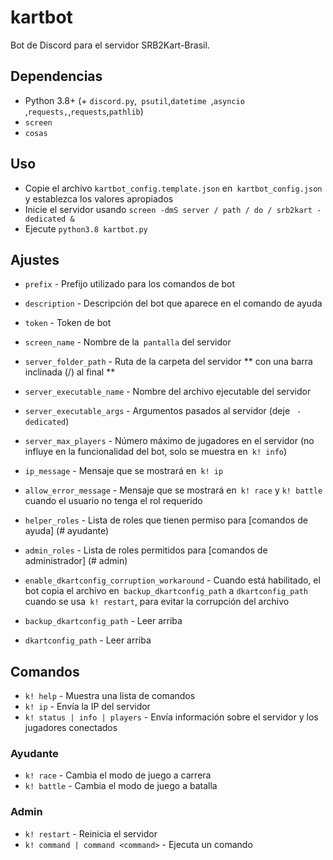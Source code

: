 # kartbot

Bot de Discord para el servidor SRB2Kart-Brasil.

## Dependencias

- Python 3.8+ (+ `discord.py`,` psutil`,`datetime `,`asyncio `,`requests,`,`requests`,`pathlib`)
- `screen`
- `cosas`

## Uso

- Copie el archivo `kartbot_config.template.json` en` kartbot_config.json` y establezca los valores apropiados
- Inicie el servidor usando `screen -dmS server / path / do / srb2kart -dedicated &`
- Ejecute `python3.8 kartbot.py`

## Ajustes

- `prefix` - Prefijo utilizado para los comandos de bot
- `description` - Descripción del bot que aparece en el comando de ayuda
- `token` - Token de bot


- `screen_name` - Nombre de la` pantalla` del servidor
- `server_folder_path` - Ruta de la carpeta del servidor ** con una barra inclinada (/) al final **
- `server_executable_name` - Nombre del archivo ejecutable del servidor
- `server_executable_args` - Argumentos pasados ​​al servidor (deje ` -dedicated`)
- `server_max_players` - Número máximo de jugadores en el servidor (no influye en la funcionalidad del bot, solo se muestra en` k! info`)
- `ip_message` - Mensaje que se mostrará en` k! ip`
- `allow_error_message` - Mensaje que se mostrará en` k! race` y `k! battle` cuando el usuario no tenga el rol requerido
- `helper_roles` - Lista de roles que tienen permiso para [comandos de ayuda] (# ayudante)
- `admin_roles` - Lista de roles permitidos para [comandos de administrador] (# admin)


- `enable_dkartconfig_corruption_workaround` - Cuando está habilitado, el bot copia el archivo en` backup_dkartconfig_path` a `dkartconfig_path` cuando se usa` k! restart`, para evitar la corrupción del archivo
- `backup_dkartconfig_path` - Leer arriba
- `dkartconfig_path` - Leer arriba

## Comandos

- `k! help` - Muestra una lista de comandos
- `k! ip` - Envía la IP del servidor
- `k! status | info | players` - Envía información sobre el servidor y los jugadores conectados

### Ayudante

- `k! race` - Cambia el modo de juego a carrera
- `k! battle` - Cambia el modo de juego a batalla

### Admin

- `k! restart` - Reinicia el servidor
- `k! command | command <command>` - Ejecuta un comando
